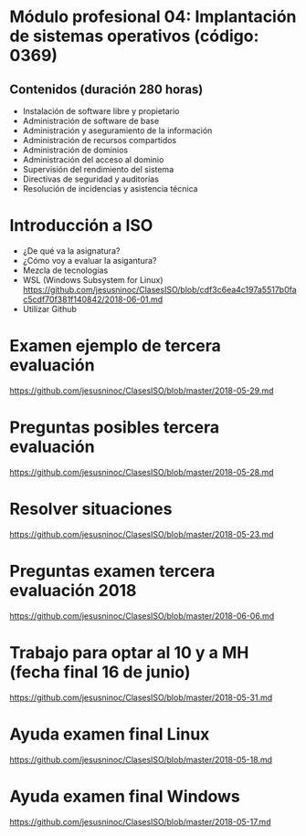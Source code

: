  # Módulo profesional 04: Implantación de sistemas operativos (código: 0369)
 ## Contenidos (duración 280 horas) 

- Instalación de software libre y propietario
- Administración de software de base
- Administración y aseguramiento de la información
- Administración de recursos compartidos
- Administración de dominios
- Administración del acceso al dominio
- Supervisión del rendimiento del sistema
- Directivas de seguridad y auditorías
- Resolución de incidencias y asistencia técnica

# Introducción a ISO
- ¿De qué va la asignatura?
- ¿Cómo voy a evaluar la asigantura?
- Mezcla de tecnologías
- WSL (Windows Subsystem for Linux)
https://github.com/jesusninoc/ClasesISO/blob/cdf3c6ea4c197a5517b0fac5cdf70f381f140842/2018-06-01.md
- Utilizar Github

# Examen ejemplo de tercera evaluación
https://github.com/jesusninoc/ClasesISO/blob/master/2018-05-29.md

# Preguntas posibles tercera evaluación
https://github.com/jesusninoc/ClasesISO/blob/master/2018-05-28.md

# Resolver situaciones
https://github.com/jesusninoc/ClasesISO/blob/master/2018-05-23.md

# Preguntas examen tercera evaluación 2018
https://github.com/jesusninoc/ClasesISO/blob/master/2018-06-06.md

# Trabajo para optar al 10 y a MH (fecha final 16 de junio)
https://github.com/jesusninoc/ClasesISO/blob/master/2018-05-31.md

# Ayuda examen final Linux
https://github.com/jesusninoc/ClasesISO/blob/master/2018-05-18.md

# Ayuda examen final Windows
https://github.com/jesusninoc/ClasesISO/blob/master/2018-05-17.md
